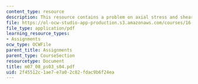 ```yaml
---
content_type: resource
description: This resource contains a problem on axial stress and shear stress.
file: https://ol-ocw-studio-app-production.s3.amazonaws.com/courses/16-01-unified-engineering-i-ii-iii-iv-fall-2005-spring-2006/2f45512c1ae7e7a02c82fdac9b6f24ea_m07_08_ps03_s04.pdf
file_type: application/pdf
learning_resource_types:
- Assignments
ocw_type: OCWFile
parent_title: Assignments
parent_type: CourseSection
resourcetype: Document
title: m07_08_ps03_s04.pdf
uid: 2f45512c-1ae7-e7a0-2c82-fdac9b6f24ea
---
```

